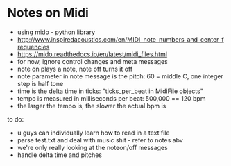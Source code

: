 # Notes on Midi

* using mido - python library
* http://www.inspiredacoustics.com/en/MIDI_note_numbers_and_center_frequencies
* https://mido.readthedocs.io/en/latest/midi_files.html
* for now, ignore control changes and meta messages
* note on plays a note, note off turns it off
* note parameter in note message is the pitch: 60 = middle C, one integer step is half tone
* time is the delta time in ticks: "ticks_per_beat in MidiFile objects"
* tempo is measured in milliseconds per beat: 500,000 == 120 bpm
* the larger the tempo is, the slower the actual bpm is

to do:
* u guys can individually learn how to read in a text file 
* parse test.txt and deal with music shit - refer to notes abv
* we're only really looking at the noteon/off messages
* handle delta time and pitches